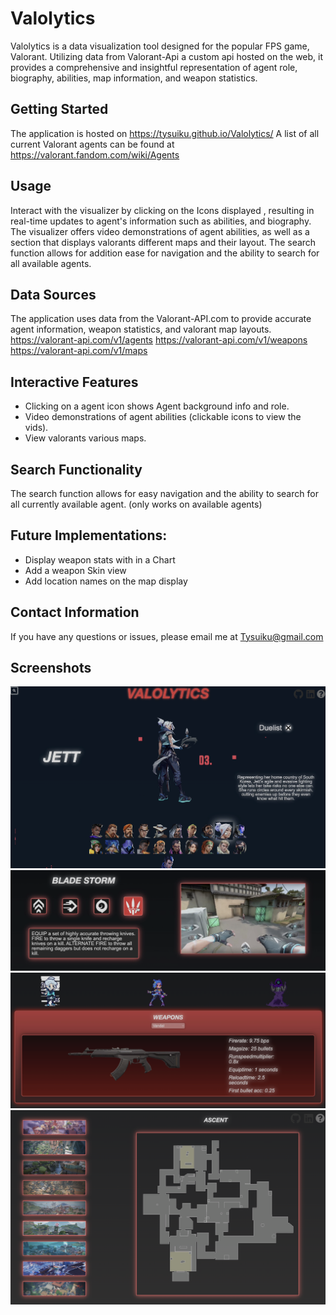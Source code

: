 # Valolytics

Valolytics is a data visualization tool designed for the popular FPS game, Valorant. Utilizing data from Valorant-Api a custom api hosted on the web, it provides a comprehensive and insightful representation of agent role, biography, abilities, map information, and weapon statistics.

## Getting Started

The application is hosted on https://tysuiku.github.io/Valolytics/
A list of all current Valorant agents can be found at https://valorant.fandom.com/wiki/Agents

## Usage

Interact with the visualizer by clicking on the Icons displayed , resulting in real-time updates to agent's information such as abilities, and biography. The visualizer offers video demonstrations of agent abilities, as well as a section that displays valorants different maps and their layout. The search function allows for addition ease for navigation and the ability to search for all available agents.

## Data Sources

The application uses data from the Valorant-API.com to provide accurate agent information, weapon statistics, and valorant map layouts.
https://valorant-api.com/v1/agents
https://valorant-api.com/v1/weapons
https://valorant-api.com/v1/maps

## Interactive Features

- Clicking on a agent icon shows Agent background info and role.
- Video demonstrations of agent abilities (clickable icons to view the vids).
- View valorants various maps.

## Search Functionality

The search function allows for easy navigation and the ability to search for all currently available agent.
(only works on available agents)

## Future Implementations:

- Display weapon stats with in a Chart
- Add a weapon Skin view
- Add location names on the map display

## Contact Information

If you have any questions or issues, please email me at Tysuiku@gmail.com

## Screenshots

![Screenshot](screenshots/mainview.png)
![Screenshot](screenshots/abilitiesview.png)
![Screenshot](screenshots/weaponstats.png)
![Screenshot](screenshots/mapview.png)
